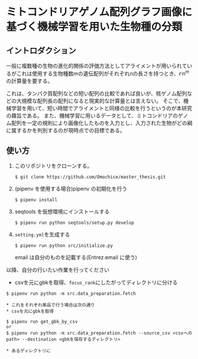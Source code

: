 # ミトコンドリアゲノム配列グラフ画像に基づく機械学習を用いた生物種の分類

## イントロダクション

一般に複数種の生物の進化的関係の評価方法としてアライメントが用いられているがこれは使用する生物種数$m$の遺伝配列がそれぞれ$n$の長さを持つとき、$\mathcal{O}{n^m}$の計算量を要する。

これは、タンパク質配列などの短い配列の比較であれば良いが、核ゲノム配列などの大規模な配列長の配列になると現実的な計算量とは言えない。
そこで、機械学習を用いて、短い時間でアライメントと同様の比較を行うというのが本研究の趣旨である。
また、機械学習に用いるデータとして、ミトコンドリアのゲノム配列を一定の規則により画像化したものを入力とし、入力された生物がどの綱に属するかを判別するのが現時点での目標である。

## 使い方

1. このリポジトリをクローンする。
   ```console
   $ git clone https://github.com/Omochice/master_thesis.git
   ```
2. (pipenv を使用する場合)pipenv の初期化を行う
   ```console
   $ pipenv install
   ```
3. seqtools を仮想環境にインストールする
   ```console
   $ pipenv run python seqtools/setup.py develop
   ```
4. `setting.yml`を生成する
   ```console
   $ pipenv run python src/initialize.py
   ```
   email は自分のものを記載する(Entrez.email に使う)


以降、自分の行いたい作業を行ってください

* csvを元にgbkを取得、`focus_rank`にしたがってディレクトリに分ける
```console
$ pipenv run python -m src.data_preparation.fetch
```
    * これをそれぞれ単品で行う場合は次の通り
    * csvを元にgbkを取得
```console
$ pipenv run get_gbk_by_csv
or 
$ pipenv run python -m src.data_preparation.fetch --source_csv <csvへのpath> --destination <gbkを保存するディレクトリ>
```
    * あるディレクトリに 
<!--  -->
<!-- - [organelles db](https://www.ncbi.nlm.nih.gov/genome/browse#!/organelles/)から取得した csv を元に genbank から gbk ファイルを取得する -->
<!--  -->
<!--   ```console -->
<!--   $ pipenv run python src/fetch_data/fetch.py [-i input_csv] [-d destination] -->
<!--   ``` -->
<!--  -->
<!--   `input_csv`, `destionation`の指定がないときは`setting.yml`に記載されたパスを使用する -->
<!--   `invalid_creatures`に記載されたパスに雑種などの使用しない生物を json 形式で書き出す -->
<!--  -->
<!-- - 取得した genbank ファイルの生物の分類学情報を取得する -->
<!--  -->
<!--   ```console -->
<!--   $ pipenv run python src/fetch_data/fetch_class.py [-i inputs...] [-d destination] -->
<!--   ``` -->
<!--  -->
<!--   `inputs`, `destionation`の指定がないときは`setting.yml`に記載されたパスを使用する -->
<!--  -->
<!-- - 取得した分類学情報をもとに gbk ファイルを`focus_rank`別にディレクトリわけする -->
<!--  -->
<!--   ```console -->
<!--   $ pipenv run python src/classification/classification.py [-i input_dir] -->
<!--   ``` -->
<!--  -->
<!-- - 取得した生物のゲノム配列を画像化する -->
<!--   ```console -->
<!--   $ pipenv run python src/generate_graph_img/generate_img.py [-w weight] [-wo weight_output] [-i inputfiles] [-d destination] -->
<!--   ``` -->
<!--   指定がないものは`setting.yml`から読み込む -->

